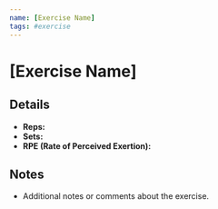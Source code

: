```yaml
---
name: [Exercise Name]
tags: #exercise
---
```


# [Exercise Name]

## Details
- **Reps:** 
- **Sets:** 
- **RPE (Rate of Perceived Exertion):** 

## Notes
- Additional notes or comments about the exercise.
